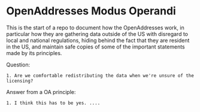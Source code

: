# OpenAddresses Modus Operandi

This is the start of a repo to document how the OpenAddresses work, in particular how they are gathering data outside of the US with disregard to local and national regulations, hiding behind the fact that they are resident in the US, and maintain safe copies of some of the important statements made by its principles.


Question:


    1. Are we comfortable redistributing the data when we're unsure of the licensing?

    
Answer from a OA principle:


    1. I think this has to be yes. ....